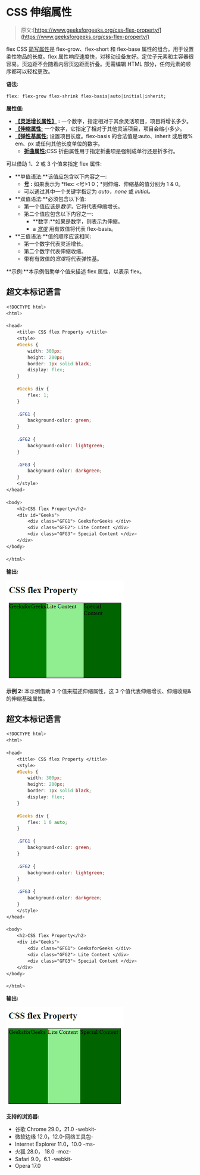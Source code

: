 # CSS 伸缩属性

> 原文:[https://www.geeksforgeeks.org/css-flex-property/](https://www.geeksforgeeks.org/css-flex-property/)

flex CSS [简写属性](https://www.geeksforgeeks.org/css-shorthand-properties/)是 flex-grow、flex-short 和 flex-base 属性的组合。用于设置柔性物品的长度。flex 属性响应速度快，对移动设备友好。定位子元素和主容器很容易。页边距不会随着内容页边距而折叠。无需编辑 HTML 部分，任何元素的顺序都可以轻松更改。

**语法:**

```css
flex: flex-grow flex-shrink flex-basis|auto|initial|inherit;
```

**属性值:**

*   [**【灵活增长属性】**](https://www.geeksforgeeks.org/css-flex-grow-property/) **:** 一个数字，指定相对于其余灵活项目，项目将增长多少。
*   [**【伸缩属性:**](https://www.geeksforgeeks.org/css-flex-shrink-property/) 一个数字，它指定了相对于其他灵活项目，项目会缩小多少。
*   [**【弹性基属性:**](https://www.geeksforgeeks.org/css-flex-basis-property/) 设置项目长度。flex-basis 的合法值是:auto、inherit 或后跟% em、px 或任何其他长度单位的数字。
    *   [**折曲属性:**](https://www.geeksforgeeks.org/css-flex-wrap-property/)CSS 折曲属性用于指定折曲项是强制成单行还是折多行。

可以借助 1、2 或 3 个值来指定 flex 属性:

*   **单值语法:**该值应包含以下内容之一:
    *   [**号**](https://www.geeksforgeeks.org/css-number-data-type/) **:** 如果表示为 *flex: <号>1 0；*则伸缩、伸缩基的值分别为 1 & 0。
    *   可以通过其中一个关键字指定为 *auto，none* 或 *initial。*
*   **双值语法:**必须包含以下值:
    *   第一个值应该是*数字*，它将代表伸缩增长。
    *   第二个值应包含以下内容之一:
        *   **数字:**如果是数字，则表示为伸缩。
        *   a [*宽度*](https://www.geeksforgeeks.org/css-width-property/) 用有效值将代表 flex-basis。
*   **三值语法:**值的顺序应该相同:
    *   第一个数字代表灵活增长。
    *   第二个数字代表伸缩收缩。
    *   带有有效值的*宽度*将代表弹性基。

**示例:**本示例借助单个值来描述 flex 属性，以表示 flex。

## 超文本标记语言

```css
<!DOCTYPE html>
<html>

<head>
    <title> CSS flex Property </title>
    <style>
    #Geeks {
        width: 300px;
        height: 200px;
        border: 1px solid black;
        display: flex;
    }

    #Geeks div {
        flex: 1;
    }

    .GFG1 {
        background-color: green;
    }

    .GFG2 {
        background-color: lightgreen;
    }

    .GFG3 {
        background-color: darkgreen;
    }
    </style>
</head>

<body>
    <h2>CSS flex Property</h2>
    <div id="Geeks">
        <div class="GFG1"> GeeksforGeeks </div>
        <div class="GFG2"> Lite Content </div>
        <div class="GFG3"> Special Content </div>
    </div>
</body>

</html>
```

**输出:**

![](img/732826785465bcab0f1b46dfcc8bdaf4.png)

**示例 2:** 本示例借助 3 个值来描述伸缩属性，这 3 个值代表伸缩增长、伸缩收缩&的伸缩基础属性。

## 超文本标记语言

```css
<!DOCTYPE html>
<html>

<head>
    <title> CSS flex Property </title>
    <style>
    #Geeks {
        width: 300px;
        height: 200px;
        border: 1px solid black;
        display: flex;
    }

    #Geeks div {
        flex: 1 0 auto;
    }

    .GFG1 {
        background-color: green;
    }

    .GFG2 {
        background-color: lightgreen;
    }

    .GFG3 {
        background-color: darkgreen;
    }
    </style>
</head>

<body>
    <h2>CSS flex Property</h2>
    <div id="Geeks">
        <div class="GFG1"> GeeksforGeeks </div>
        <div class="GFG2"> Lite Content </div>
        <div class="GFG3"> Special Content </div>
    </div>
</body>

</html>
```

**输出:**

![](img/c5465641e63d848e752912ecb074645a.png)

**支持的浏览器:**

*   谷歌 Chrome 29.0，21.0 -webkit-
*   微软边缘 12.0，12.0-网络工具包-
*   Internet Explorer 11.0，10.0 -ms-
*   火狐 28.0， 18.0 -moz-
*   Safari 9.0，6.1 -webkit-
*   Opera 17.0